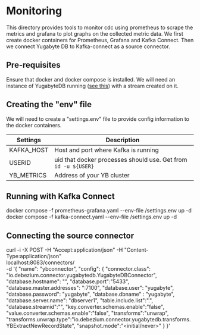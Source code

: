# Monitoring
This directory provides tools to monitor cdc using prometheus to scrape the metrics and grafana to plot graphs on the collected metric data.
We first create docker containers for Prometheus, Grafana and Kafka Connect. Then we connect
Yugabyte DB to Kafka-connect as a source connector.

## Pre-requisites
Ensure that docker and docker compose is installed.
We will need an instance of YugabyteDB running ([see this](https://docs.yugabyte.com/preview/yugabyte-cloud/cloud-basics/create-clusters/)) with a stream created on it.

## Creating the "env" file
We will need to create a "settings.env" file to provide config information to the docker containers.

|Settings|Description|
|--------|------------|
|KAFKA_HOST| Host and port where Kafka is running|
|USERID| uid that docker processes should use. Get from `id -u ${USER}`|
|YB_METRICS| Address of your YB cluster|

## Running with Kafka Connect

   docker compose -f prometheus-grafana.yaml --env-file <path-to>/settings.env up -d
   docker compose -f kafka-connect.yaml --env-file <path-to>/settings.env up -d

## Connecting the source connector

   curl -i -X POST -H "Accept:application/json" -H "Content-Type:application/json" \
  localhost:8083/connectors/ \
  -d '{
  "name": "ybconnector",
  "config": {
    "connector.class": "io.debezium.connector.yugabytedb.YugabyteDBConnector",
    "database.hostname": "<Address-of-YB-cluster>",
    "database.port":"5433",
    "database.master.addresses": "<Address-of-YB-cluster>:7100",
    "database.user": "yugabyte",
    "database.password": "yugabyte",
    "database.dbname" : "yugabyte",
    "database.server.name": "dbserver1",
    "table.include.list":"<namespace-name>.<table-name>",
    "database.streamid":"<stream-id>",
    "key.converter.schemas.enable":"false",
    "value.converter.schemas.enable":"false",
    "transforms":"unwrap",
    "transforms.unwrap.type":"io.debezium.connector.yugabytedb.transforms.YBExtractNewRecordState",
    "snapshot.mode":"<initial/never>"
  }
}'
